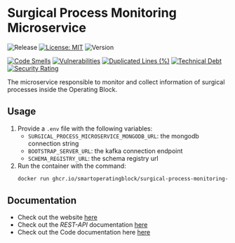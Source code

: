 # Surgical Process Monitoring Microservice

![Release](https://github.com/smartoperatingblock/surgical-process-monitoring-microservice/actions/workflows/build-and-deploy.yml/badge.svg?style=plastic)
[![License: MIT](https://img.shields.io/badge/License-MIT-yellow.svg?style=plastic)](https://opensource.org/licenses/MIT)
![Version](https://img.shields.io/github/v/release/smartoperatingblock/surgical-process-monitoring-microservice?style=plastic)

[![Code Smells](https://sonarcloud.io/api/project_badges/measure?project=SmartOperatingBlock_surgical-process-monitoring-microservice&metric=code_smells)](https://sonarcloud.io/summary/new_code?id=SmartOperatingBlock_surgical-process-monitoring-microservice)
[![Vulnerabilities](https://sonarcloud.io/api/project_badges/measure?project=SmartOperatingBlock_surgical-process-monitoring-microservice&metric=vulnerabilities)](https://sonarcloud.io/summary/new_code?id=SmartOperatingBlock_surgical-process-monitoring-microservice)
[![Duplicated Lines (%)](https://sonarcloud.io/api/project_badges/measure?project=SmartOperatingBlock_surgical-process-monitoring-microservice&metric=duplicated_lines_density)](https://sonarcloud.io/summary/new_code?id=SmartOperatingBlock_surgical-process-monitoring-microservice)
[![Technical Debt](https://sonarcloud.io/api/project_badges/measure?project=SmartOperatingBlock_surgical-process-monitoring-microservice&metric=sqale_index)](https://sonarcloud.io/summary/new_code?id=SmartOperatingBlock_surgical-process-monitoring-microservice)
[![Security Rating](https://sonarcloud.io/api/project_badges/measure?project=SmartOperatingBlock_surgical-process-monitoring-microservice&metric=security_rating)](https://sonarcloud.io/summary/new_code?id=SmartOperatingBlock_surgical-process-monitoring-microservice)

The microservice responsible to monitor and collect information of surgical processes inside the Operating Block.

## Usage
1. Provide a `.env` file with the following variables:
   - `SURGICAL_PROCESS_MICROSERVICE_MONGODB_URL`: the mongodb connection string
   - `BOOTSTRAP_SERVER_URL`: the kafka connection endpoint
   - `SCHEMA_REGISTRY_URL`: the schema registry url
2. Run the container with the command:
    ```bash
    docker run ghcr.io/smartoperatingblock/surgical-process-monitoring-microservice:latest
    ```

## Documentation
- Check out the website [here](https://smartoperatingblock.github.io/surgical-process-monitoring-microservice)
- Check out the _REST-API_ documentation [here](https://smartoperatingblock.github.io/surgical-process-monitoring-microservice/documentation/openapi-doc)
- Check out the Code documentation here [here](https://smartoperatingblock.github.io/surgical-process-monitoring-microservice/documentation/code-doc)
